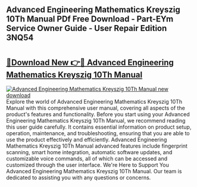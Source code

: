## Advanced Engineering Mathematics Kreyszig 10Th Manual PDf Free Download - Part-EYm Service Owner Guide - User Repair Edition 3NQ54

# <h2><a href="http://bc82819.oget.top/?id=Advanced+Engineering+Mathematics+Kreyszig+10Th+Manual">🔗Download New 👉🔴 Advanced Engineering Mathematics Kreyszig 10Th Manual</a></h2>

[![Advanced Engineering Mathematics Kreyszig 10Th Manual new download](https://i.imgur.com/5g1atiW.png)](http://bc82819.oget.top/?id=Advanced+Engineering+Mathematics+Kreyszig+10Th+Manual)
Explore the world of Advanced Engineering Mathematics Kreyszig 10Th Manual with this comprehensive user manual, covering all aspects of the product's features and functionality. Before you start using your Advanced Engineering Mathematics Kreyszig 10Th Manual, we recommend reading this user guide carefully. It contains essential information on product setup, operation, maintenance, and troubleshooting, ensuring that you are able to use the product effectively and efficiently. Advanced Engineering Mathematics Kreyszig 10Th Manual advanced features include fingerprint scanning, smart home integration, automatic software updates, and customizable voice commands, all of which can be accessed and customized through the user interface. We're Here to Support You Advanced Engineering Mathematics Kreyszig 10Th Manual. Our team is dedicated to assisting you with any questions or concerns.
